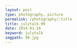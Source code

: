 ```yaml
---
layout: post
type: photography, picture
permalink: /photography/:title
title: julytalk-99
date: 2014-01-16
keyword: julytalk
imgpath: 99.jpg
---
```



